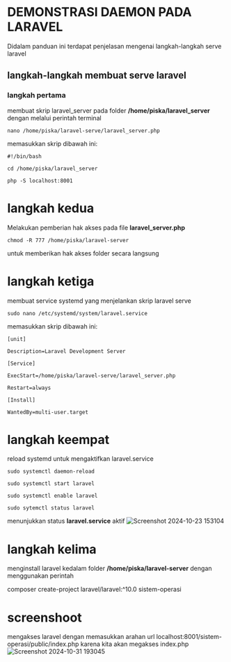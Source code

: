 # DEMONSTRASI DAEMON PADA LARAVEL
Didalam panduan ini terdapat penjelasan mengenai langkah-langkah serve laravel
## langkah-langkah membuat serve laravel
### langkah pertama 
membuat skrip laravel_server pada folder **/home/piska/laravel_server** dengan melalui perintah terminal 

 ```
nano /home/piska/laravel-serve/laravel_server.php
 ```

memasukkan skrip dibawah ini:

 ```
#!/bin/bash

cd /home/piska/laravel_server

php -S localhost:8001
 ```

# langkah kedua
Melakukan pemberian hak akses pada file **laravel_server.php**

 ```
chmod -R 777 /home/piska/laravel-server
 ```
untuk memberikan hak akses folder secara langsung

# langkah ketiga
membuat service systemd yang menjelankan skrip laravel serve

 ```
sudo nano /etc/systemd/system/laravel.service
 ```

memasukkan skrip dibawah ini:

 ```
[unit]

Description=Laravel Development Server

[Service]

ExecStart=/home/piska/laravel-serve/laravel_server.php

Restart=always

[Install]

WantedBy=multi-user.target
 ```

# langkah keempat
reload systemd untuk mengaktifkan laravel.service

 ```
sudo systemctl daemon-reload

sudo systemctl start laravel

sudo systemctl enable laravel

sudo sytemctl status laravel
 ```

menunjukkan status **laravel.service** aktif
![Screenshot 2024-10-23 153104](https://github.com/user-attachments/assets/6716d699-7aba-4719-b3ce-94d5c03d939d)

# langkah kelima
menginstall laravel kedalam folder **/home/piska/laravel-server** dengan menggunakan perintah

composer create-project laravel/laravel:^10.0 sistem-operasi
# screenshoot 
mengakses laravel dengan memasukkan arahan url localhost:8001/sistem-operasi/public/index.php karena kita akan megakses index.php
![Screenshot 2024-10-31 193045](https://github.com/user-attachments/assets/7a4ff0c3-b764-4ad5-af3e-5f6f3056637f)
